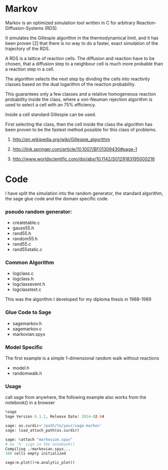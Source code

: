 # Markov 
Markov is an optimized simulation tool written in C for arbitrary 
Reaction-Diffusion-Systems (RDS).

It simulates the Gillespie algorithm in the thermodynamical limit, 
and it has been proven [2] that there is no way to do a faster, 
exact simulation of the trajectory of the RDS.

A RDS is a lattice of reaction cells. The diffusion and reaction 
have to be chosen, that a diffusion step to a neighbour cell 
is much more probable than a reaction step in a cell.

The algorithm selects the next step by dividing the cells into reactivity 
classes based on the dual logarithm of the reaction probability.

This guarantees only a few classes and a relative homogeneous 
reaction probability inside the class, where a von-Neuman rejection 
algorithm is used to select a cell with an 75% efficiency.

Inside a cell standard Gillespie can be used.

First selecting the class, then the cell inside the class the 
algorithm has been proven to be the fastest method possible for
this class of problems.

1.  http://en.wikipedia.org/wiki/Gillespie_algorithm

2.  http://link.springer.com/article/10.1007/BF01309430#page-1

3.  http://www.worldscientific.com/doi/abs/10.1142/S0129183195000216

# Code
I have split the simulation into the random generator, the standard algorithm, 
the sage glue code and the domain specific code.

### pseudo random generator:
-    createtable.c 
-    gauss55.h
-    rand55.h 
-    random55.h 
-    rand55.c
-    rand55static.c

### Common Algorithm
-    logclass.c 
-    logclass.h
-    logclassevent.h
-    logclasstest.c  

This was the algorithm I developed for my diploma thesis in 1988-1989

### Glue Code to Sage
-   sagemarkov.h
-   sagemarkov.c
-   markovian.spyx     

### Model Specific
The first example is a simple 1-dimensional random walk without reactions
-   model.h
-   randomwalk.h

### Usage

call sage from anywhere, the following example also works from the 
notebook() in a browser


```python
%sage
Sage Version 6.1.1, Release Date: 2014-02-04

sage: os.curdir='/path/to/your/sage-markov' 
sage: load_attach_path(os.curdir) 

sage: %attach "markovian.spyx"
# no '%' sign in the notebook()
Compiling ./markovian.spyx...
100 cells empty initialized

sage:m.plot()+m.analytic_plot()
```
   <picture pops up>

